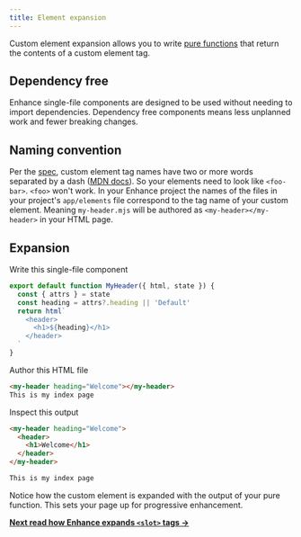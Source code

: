 ```yaml
---
title: Element expansion
---
```


Custom element expansion allows you to write [pure functions](https://en.wikipedia.org/wiki/Pure_function) that return the contents of a custom element tag.

## Dependency free

Enhance single-file components are designed to be used without needing to import dependencies. Dependency free components means less unplanned work and fewer breaking changes.

## Naming convention

Per the [spec](https://html.spec.whatwg.org/multipage/custom-elements.html#prod-potentialcustomelementname), custom element tag names have two or more words separated by a dash ([MDN docs](https://developer.mozilla.org/en-US/docs/Web/API/Web_Components/Using_custom_elements)). So your elements need to look like `<foo-bar>`. `<foo>` won't work.
In your Enhance project the names of the files in your project's `app/elements` file correspond to the tag name of your custom element. Meaning `my-header.mjs` will be authored as `<my-header></my-header>` in your HTML page.

## Expansion

Write this single-file component

```javascript
export default function MyHeader({ html, state }) {
  const { attrs } = state
  const heading = attrs?.heading || 'Default'
  return html`
    <header>
      <h1>${heading}</h1>
    </header>
  `
}
```

Author this HTML file

```html
<my-header heading="Welcome"></my-header>
This is my index page
```

Inspect this output

```html
<my-header heading="Welcome">
  <header>
    <h1>Welcome</h1>
  </header>
</my-header>

This is my index page
```

Notice how the custom element is expanded with the output of your pure function. This sets your page up for progressive enhancement.

<doc-callout level="none" mark="🎰">

**[Next read how Enhance expands `<slot>` tags →](/docs/learn/concepts/html/slots)**

</doc-callout>
